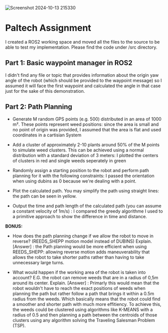 ![Screenshot 2024-10-13 215330](https://github.com/user-attachments/assets/8c9d4ef6-31e1-435b-959b-3cee75b5444e)
# Paltech Assignment

I created a ROS2 working space and moved all the files to the source to be able to test my implementation. Please find the code under /src directory.

## Part 1: Basic waypoint manager in ROS2

I didn't find any file or topic that provides information about the origin yaw angle of the robot (which should be provided to the waypoint message) so I assumed it will face the first waypoint and calculated the angle in that case just for the sake of this demonstration. 

## Part 2: Path Planning 
- Generate M random GPS points (e.g. 500) distributed in an area of 1000 m². These points represent weed positions: 
since the area is small and no point of origin was provided, I assumed that the area is flat and used coordinates in a cartisian System 
- Add a cluster of approximately 2-10 plants around 50% of the M points to simulate weed clusters. This can be achieved using a normal distribution with a standard deviation of 3 meters: 
I plotted the centers of clusters in red and single weeds seperately in green  

- Randomly assign a starting position to the robot and perform path planning for it with the following constraints:
I passed the orientation when using dubins as 0 because we're dealing with a point.

- Plot the calculated path. You may simplify the path using straight lines: the path can be seen in yellow.

- Output the time and path length of the calculated path (you can assume a constant velocity of 1m/s) : I compared the greedy algorithme I used to a primitive approach to show the difference in time and distance.

**BONUS:**  

- How does the path planning change if we allow the robot to move in reverse? (REEDS_SHEPP motion model instead of DUBINS) Explain.
[Answer] : 
the Path planning would be more efficient when using REEDS_SHEPP: allowing reverse motion adds maneuverability that allows the robot to take shorter paths rather than having to take unnecessary large turns.

- What would happen if the working area of the robot is taken into account? E.G. the robot can remove weeds that are in a radius of 0,5m around its center. Explain.
[Answer] : 
Primarly this would mean that the robot wouldn't have to reach the exact positions of weeds when planning the path but rather follow a path that brings it within a 0.5m radius from the weeds. Which basically means that the robot could find a smoother and shorter path with much more effitiency. To achieve this, the weeds could be clustered using algorithms like K-MEANS with a radius of 0.5 and then planning a path between the centroids of those clusters using any algorithm solving the Traveling Salesman Problem (TSP). 











